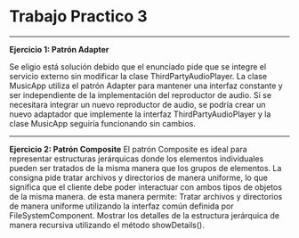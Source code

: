 # Trabajo Practico 3
---

**Ejercicio 1: Patrón Adapter**

Se eligio está solución debido que el enunciado pide que se integre el servicio externo sin modificar la clase ThirdPartyAudioPlayer.
La clase MusicApp utiliza el patrón Adapter para mantener una interfaz constante y ser independiente de la implementación del reproductor de audio. Si se necesitara integrar un nuevo reproductor de audio, se podría crear un nuevo adaptador que implemente la interfaz ThirdPartyAudioPlayer y la clase MusicApp seguiría funcionando sin cambios.

---

**Ejercicio 2: Patrón Composite**
El patrón Composite es ideal para representar estructuras jerárquicas donde los elementos individuales pueden ser tratados de la misma manera que los grupos de elementos. 
La consigna pide tratar archivos y directorios de manera uniforme, lo que significa que el cliente debe poder interactuar con ambos tipos de objetos de la misma manera.
de esta manera permite: 
Tratar archivos y directorios de manera uniforme utilizando la interfaz común definida por FileSystemComponent.
Mostrar los detalles de la estructura jerárquica de manera recursiva utilizando el método showDetails().
